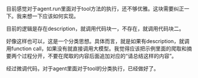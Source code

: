 目前感觉对于agent.run里面对于tool方法的执行，还不够优雅。这块需要纠正一下。我来想一下应该如何实现。

目前的逻辑是存在description，就调用代码块一，不存在，就调用代码块二。

好像这样也可以，这是一个分类思想。具体而言，就是如果有description，就调用function call，如果没有就直接调用大模型。我觉得应该把示例里面的爬取和摘要两个过程分开，不要在爬取的内容后面追加对应的“请总结这样的内容”。

经过微调代码，对于agent里面对于tool的分类执行，已经做好了。